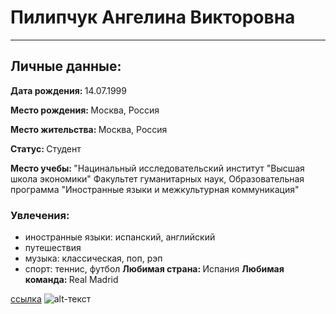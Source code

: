 # Пилипчук Ангелина Викторовна
***
## Личные данные:
<strong> Дата рождения: </strong> 14.07.1999

<strong> Место рождения: </strong> Москва, Россия

<strong> Место жительства: </strong> Москва, Россия

<strong> Статус: </strong> Студент 

<strong> Место учебы: </strong> "Нацинальный исследовательский институт "Высшая школа экономики" Факультет гуманитарных наук, Образовательная программа "Иностранные языки и межкультурная коммуникация"
### Увлечения:
- иностранные языки: испанский, английский
- путешествия
- музыка: классическая, поп, рэп
- спорт: теннис, футбол
<strong> Любимая страна: </strong> Испания
<strong> Любимая команда: </strong> Real Madrid

[ссылка](https://m.vk.com/id_linapilipchuk)
![alt-текст](https://pp.userapi.com/c604830/v604830526/475d3/wTpbX3G6HDE.jpg "Необязательный титул")
